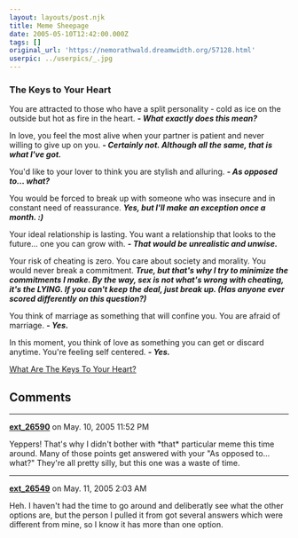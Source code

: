 ```yaml
---
layout: layouts/post.njk
title: Meme Sheepage
date: 2005-05-10T12:42:00.000Z
tags: []
original_url: 'https://nemorathwald.dreamwidth.org/57128.html'
userpic: ../userpics/_.jpg
---
```

### The Keys to Your Heart

You are attracted to those who have a split personality - cold as ice on the outside but hot as fire in the heart. **_\- What exactly does this mean?_**

In love, you feel the most alive when your partner is patient and never willing to give up on you. **_\- Certainly not. Although all the same, that is what I've got._**

You'd like to your lover to think you are stylish and alluring. **_\- As opposed to... what?_**

You would be forced to break up with someone who was insecure and in constant need of reassurance. **_Yes, but I'll make an exception once a month. :)_**

Your ideal relationship is lasting. You want a relationship that looks to the future... one you can grow with. **_\- That would be unrealistic and unwise._**

Your risk of cheating is zero. You care about society and morality. You would never break a commitment. **_True, but that's why I try to minimize the commitments I make. By the way, sex is not what's wrong with cheating, it's the LYING. If you can't keep the deal, just break up. (Has anyone ever scored differently on this question?)_**

You think of marriage as something that will confine you. You are afraid of marriage. **_\- Yes._**

In this moment, you think of love as something you can get or discard anytime. You're feeling self centered. **_\- Yes._**

[What Are The Keys To Your Heart?](http://www.blogthings.com/keystoyourheartquiz/)

## Comments

---

**[ext_26590](https://www.dreamwidth.org/users/ext_26590)** on May. 10, 2005 11:52 PM

Yeppers! That's why I didn't bother with \*that\* particular meme this time around. Many of those points get answered with your "As opposed to... what?" They're all pretty silly, but this one was a waste of time.

---

**[ext_26549](https://www.dreamwidth.org/users/ext_26549)** on May. 11, 2005 2:03 AM

Heh. I haven't had the time to go around and deliberatly see what the other options are, but the person I pulled it from got several answers which were different from mine, so I know it has more than one option.
